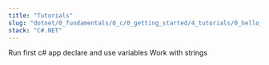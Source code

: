```yaml
---
title: "Tutorials"
slug: "dotnet/0_fundamentals/0_c/0_getting_started/4_tutorials/0_hello_world"
stack: "C#.NET"
---
```


Run first c# app
declare and use variables
Work with strings
